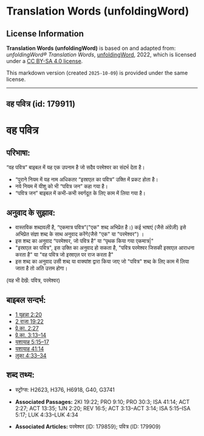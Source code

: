 # Translation Words (unfoldingWord)

## License Information

**Translation Words (unfoldingWord)** is based on and adapted from: _unfoldingWord® Translation Words_, [unfoldingWord](https://unfoldingword.org/utw), 2022, which is licensed under a [CC BY-SA 4.0 license](https://creativecommons.org/licenses/by-sa/4.0/legalcode.en).

This markdown version (created `2025-10-09`) is provided under the same license.



--------------------------------

## वह पवित्र (id: 179911)

वह पवित्र
=========

परिभाषा:
--------

“वह पवित्र” बाइबल में यह एक उपनाम है जो सदैव परमेश्वर का संदर्भ देता है।

* “पुराने नियम में यह नाम अधिकतर “इस्राएल का पवित्र” उक्ति में प्रकट होता है।
* नये नियम में यीशु को भी “पवित्र जन” कहा गया है।
* “पवित्र जन” बाइबल में कभी\-कभी स्वर्गदूत के लिए काम में लिया गया है।

अनुवाद के सुझाव:
----------------

* वास्तविक शब्दावली है, “एकमात्र पवित्र”("एक" शब्द अभिप्रेत है।) कई भाषाएं (जैसे अंग्रेज़ी) इसे अभिप्रेत संज्ञा शब्द के साथ अनुवाद करेंगे(जैसे "एक" या "परमेश्वर") ।
* इस शब्द का अनुवाद “परमेश्वर, जो पवित्र है” या “पृथक किया गया एकमात्र\|"
* "इस्राएल का पवित्र", इस उक्ति का अनुवाद हो सकता है, "पवित्र परमेश्वर जिसकी इस्राएल आराधना करता है" या "वह पवित्र जो इस्राएल पर राज करता है"
* इस शब्द का अनुवाद उसी शब्द या वाक्यांश द्वारा किया जाए जो "पवित्र" शब्द के लिए काम में लिया जाता है तो अति उत्तम होगा।

(यह भी देखें: पवित्र, परमेश्वर)

बाइबल सन्दर्भ:
--------------

* [1 यूहन्ना 2:20](https://ref.ly/1John0:0)
* [2 राजा 19:22](https://ref.ly/2Kgs0:0)
* [प्रे.का. 2:27](https://ref.ly/Acts2:27)
* [प्रे.का. 3:13–14](https://ref.ly/Acts3:13-Acts3:14)
* [यशायाह 5:15–17](https://ref.ly/Isa5:15-Isa5:17)
* [यशायाह 41:14](https://ref.ly/Isa41:14)
* [लूका 4:33–34](https://ref.ly/Luke4:33-Luke4:34)

शब्द तथ्य:
----------

* स्ट्रोंग्स: H2623, H376, H6918, G40, G3741

* **Associated Passages:** 2KI 19:22; PRO 9:10; PRO 30:3; ISA 41:14; ACT 2:27; ACT 13:35; 1JN 2:20; REV 16:5; ACT 3:13–ACT 3:14; ISA 5:15–ISA 5:17; LUK 4:33–LUK 4:34
* **Associated Articles:** परमेश्‍वर (ID: 179859); पवित्र (ID: 179909)


